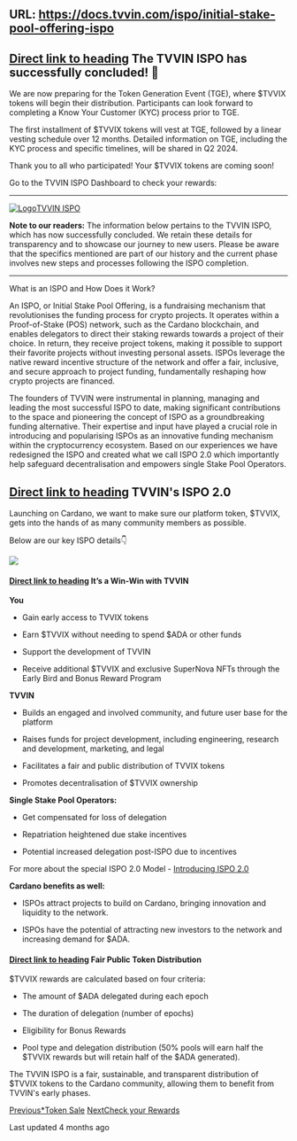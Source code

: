 URL: https://docs.tvvin.com/ispo/initial-stake-pool-offering-ispo
---
## [Direct link to heading](\#the-tvvin-ispo-has-successfully-concluded)    The TVVIN ISPO has successfully concluded! 🥳️

We are now preparing for the Token Generation Event (TGE), where $TVVIX tokens will begin their distribution. Participants can look forward to completing a Know Your Customer (KYC) process prior to TGE.

The first installment of $TVVIX tokens will vest at TGE, followed by a linear vesting schedule over 12 months. Detailed information on TGE, including the KYC process and specific timelines, will be shared in Q2 2024.

Thank you to all who participated! Your $TVVIX tokens are coming soon!

Go to the TVVIN ISPO Dashboard to check your rewards:

* * *

[![Logo](https://www.ispo-tvvin.com/tvvin-icon.png)TVVIN ISPO](https://www.ispo-tvvin.com/)

**Note to our readers:** The information below pertains to the TVVIN ISPO, which has now successfully concluded. We retain these details for transparency and to showcase our journey to new users. Please be aware that the specifics mentioned are part of our history and the current phase involves new steps and processes following the ISPO completion.

* * *

What is an ISPO and How Does it Work?

An ISPO, or Initial Stake Pool Offering, is a fundraising mechanism that revolutionises the funding process for crypto projects. It operates within a Proof-of-Stake (POS) network, such as the Cardano blockchain, and enables delegators to direct their staking rewards towards a project of their choice. In return, they receive project tokens, making it possible to support their favorite projects without investing personal assets. ISPOs leverage the native reward incentive structure of the network and offer a fair, inclusive, and secure approach to project funding, fundamentally reshaping how crypto projects are financed.

The founders of TVVIN were instrumental in planning, managing and leading the most successful ISPO to date, making significant contributions to the space and pioneering the concept of ISPO as a groundbreaking funding alternative. Their expertise and input have played a crucial role in introducing and popularising ISPOs as an innovative funding mechanism within the cryptocurrency ecosystem. Based on our experiences we have redesigned the ISPO and created what we call ISPO 2.0 which importantly help safeguard decentralisation and empowers single Stake Pool Operators.

## [Direct link to heading](\#tvvins-ispo-2.0)    TVVIN's ISPO 2.0

Launching on Cardano, we want to make sure our platform token, $TVVIX, gets into the hands of as many community members as possible.

Below are our key ISPO details👇

![](https://docs.tvvin.com/~gitbook/image?url=https%3A%2F%2F1553338100-files.gitbook.io%2F%7E%2Ffiles%2Fv0%2Fb%2Fgitbook-x-prod.appspot.com%2Fo%2Fspaces%252FdHgQxOCaBpfNrHtxToOr%252Fuploads%252FL3VjHWwbAmfOJsa8u7IK%252FTVVIN%2520ISPO%2520%281%29.png%3Falt%3Dmedia%26token%3D1d85f875-efa7-422e-a020-a7631d9e02e9&width=768&dpr=4&quality=100&sign=923400c1&sv=2)

#### [Direct link to heading](\#its-a-win-win-with-tvvin)    It’s a Win-Win with TVVIN

**You**

- Gain early access to TVVIX tokens

- Earn $TVVIX without needing to spend $ADA or other funds

- Support the development of TVVIN

- Receive additional $TVVIX and exclusive SuperNova NFTs through the Early Bird and Bonus Reward Program


**TVVIN**

- Builds an engaged and involved community, and future user base for the platform

- Raises funds for project development, including engineering, research and development, marketing, and legal

- Facilitates a fair and public distribution of TVVIX tokens

- Promotes decentralisation of $TVVIX ownership


**Single Stake Pool Operators:**

- Get compensated for loss of delegation

- Repatriation heightened due stake incentives

- Potential increased delegation post-ISPO due to incentives


For more about the special ISPO 2.0 Model - [Introducing ISPO 2.0](https://medium.com/tvvin/tvvin-ispo-2-0-adb653dabb0a)

**Cardano benefits as well:**

- ISPOs attract projects to build on Cardano, bringing innovation and liquidity to the network.

- ISPOs have the potential of attracting new investors to the network and increasing demand for $ADA.


#### [Direct link to heading](\#fair-public-token-distribution)    Fair Public Token Distribution

$TVVIX rewards are calculated based on four criteria:

- The amount of $ADA delegated during each epoch

- The duration of delegation (number of epochs)

- Eligibility for Bonus Rewards

- Pool type and delegation distribution (50% pools will earn half the $TVVIX rewards but will retain half of the $ADA generated).


The TVVIN ISPO is a fair, sustainable, and transparent distribution of $TVVIX tokens to the Cardano community, allowing them to benefit from TVVIN's early phases.

[Previous\*Token Sale](/tvvix-token/usdtvvix-rounds/token-sale) [NextCheck your Rewards](/ispo/initial-stake-pool-offering-ispo/check-your-rewards)

Last updated 4 months ago